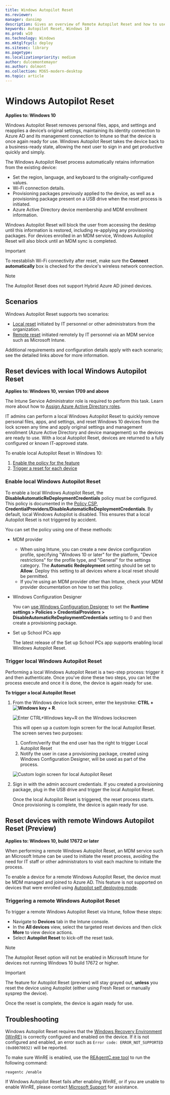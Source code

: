 ```yaml
---
title: Windows Autopilot Reset
ms.reviewer: 
manager: dansimp
description: Gives an overview of Remote Autopilot Reset and how to use it.
keywords: Autopilot Reset, Windows 10
ms.prod: w10
ms.technology: Windows
ms.mktglfcycl: deploy
ms.sitesec: library
ms.pagetype:
ms.localizationpriority: medium
author: dulcemontemayor
ms.author: dolmont
ms.collection: M365-modern-desktop
ms.topic: article
---
```



# Windows Autopilot Reset

**Applies to: Windows 10** 

Windows Autopilot Reset removes personal files, apps, and settings and reapplies a device’s original settings, maintaining its identity connection to Azure AD and its management connection to Intune so that the device is once again ready for use. Windows Autopilot Reset takes the device back to a business-ready state, allowing the next user to sign in and get productive quickly and simply. 

The Windows Autopilot Reset process automatically retains information from the existing device:
 
-   Set the region, language, and keyboard to the originally-configured values.
-   Wi-Fi connection details.
-   Provisioning packages previously applied to the device, as well as a provisioning package present on a USB drive when the reset process is initiated. 
-   Azure Active Directory device membership and MDM enrollment information.

Windows Autopilot Reset will block the user from accessing the desktop until this information is restored, including re-applying any provisioning packages.  For devices enrolled in an MDM service, Windows Autopilot Reset will also block until an MDM sync is completed.  

>[!IMPORTANT] 
>To reestablish Wi-Fi connectivity after reset, make sure the **Connect automatically** box is checked for the device's wireless network connection. 

>[!NOTE]
>The Autopilot Reset does not support Hybrid Azure AD joined devices.

## Scenarios

Windows Autopilot Reset supports two scenarios:

-   [Local reset](#reset-devices-with-local-windows-autopilot-reset) initiated by IT personnel or other administrators from the organization.
-   [Remote reset](#reset-devices-with-remote-windows-autopilot-reset-preview) initiated remotely by IT personnel via an MDM service such as Microsoft Intune.

Additional requirements and configuration details apply with each scenario; see the detailed links above for more information.

## Reset devices with local Windows Autopilot Reset 

**Applies to: Windows 10, version 1709 and above**

The Intune Service Administrator role is required to perform this task.  Learn more about how to [Assign Azure Active Directory roles](https://docs.microsoft.com/azure/active-directory/fundamentals/active-directory-users-assign-role-azure-portal).

IT admins can perform a local Windows Autopilot Reset to quickly remove personal files, apps, and settings, and reset Windows 10 devices from the lock screen any time and apply original settings and management enrollment (Azure Active Directory and device management) so the devices are ready to use. With a local Autopilot Reset, devices are returned to a fully configured or known IT-approved state.

To enable local Autopilot Reset in Windows 10:

1. [Enable the policy for the feature](#enable-local-windows-autopilot-reset)
2. [Trigger a reset for each device](#trigger-local-windows-autopilot-reset)

### Enable local Windows Autopilot Reset

To enable a local Windows Autopilot Reset, the **DisableAutomaticReDeploymentCredentials** policy must be configured. This policy is documented in the [Policy CSP](https://docs.microsoft.com/windows/client-management/mdm/policy-csp-credentialproviders), **CredentialProviders/DisableAutomaticReDeploymentCredentials**. By default, local Windows Autopilot is disabled. This ensures that a local Autopilot Reset is not triggered by accident.

You can set the policy using one of these methods:

- MDM provider

    - When using Intune, you can create a new device configuration profile, specifying "Windows 10 or later" for the platform, "Device restrictions" for the profile type, and "General" for the settings category.  The **Automatic Redeployment** setting should be set to **Allow**.  Deploy this setting to all devices where a local reset should be permitted.
    - If you're using an MDM provider other than Intune, check your MDM provider documentation on how to set this policy. 

- Windows Configuration Designer

    You can [use Windows Configuration Designer](https://docs.microsoft.com/windows/configuration/provisioning-packages/provisioning-create-package) to set the **Runtime settings > Policies > CredentialProviders > DisableAutomaticReDeploymentCredentials** setting to 0 and then create a provisioning package.

- Set up School PCs app

    The latest release of the Set up School PCs app supports enabling local Windows Autopilot Reset.

### Trigger local Windows Autopilot Reset

Performing a local Windows Autopilot Reset is a two-step process: trigger it and then authenticate. Once you've done these two steps, you can let the process execute and once it is done, the device is again ready for use. 

**To trigger a local Autopilot Reset**

1. From the Windows device lock screen, enter the keystroke: **CTRL + ![Windows key](images/windows_glyph.png) + R**. 

    ![Enter CTRL+Windows key+R on the Windows lockscreen](images/autopilot-reset-lockscreen.png)

    This will open up a custom login screen for the local Autopilot Reset. The screen serves two purposes:
    1. Confirm/verify that the end user has the right to trigger Local Autopilot Reset
    2. Notify the user in case a provisioning package, created using Windows Configuration Designer, will be used as part of the process.

    ![Custom login screen for local Autopilot Reset](images/autopilot-reset-customlogin.png)

2. Sign in with the admin account credentials. If you created a provisioning package, plug in the USB drive and trigger the local Autopilot Reset.

    Once the local Autopilot Reset is triggered, the reset process starts. Once provisioning is complete, the device is again ready for use.

## Reset devices with remote Windows Autopilot Reset (Preview)

**Applies to: Windows 10, build 17672 or later**

When performing a remote Windows Autopilot Reset, an MDM service such an Microsoft Intune can be used to initiate the reset process, avoiding the need for IT staff or other administrators to visit each machine to initiate the process.

To enable a device for a remote Windows Autopilot Reset, the device must be MDM managed and joined to Azure AD. This feature is not supported on devices that were enrolled using [Autopilot self deploying mode](self-deploying.md).

### Triggering a remote Windows Autopilot Reset

To trigger a remote Windows Autopilot Reset via Intune, follow these steps:
 
-   Navigate to **Devices** tab in the Intune console. 
-   In the **All devices** view, select the targeted reset devices and then click **More** to view device actions. 
-   Select **Autopilot Reset** to kick-off the reset task. 

>[!NOTE]
>The Autopilot Reset option will not be enabled in Microsoft Intune for devices not running Windows 10 build 17672 or higher.

>[!IMPORTANT]
>The feature for Autopilot Reset (preview) will stay grayed out, **unless** you reset the device using Autopilot (either using Fresh Reset or manually sysprep the device).

Once the reset is complete, the device is again ready for use.
 


## Troubleshooting

Windows Autopilot Reset requires that the [Windows Recovery Environment (WinRE)](https://docs.microsoft.com/windows-hardware/manufacture/desktop/windows-recovery-environment--windows-re--technical-reference) is correctly configured and enabled on the device. If it is not configured and enabled, an error such as `Error code: ERROR_NOT_SUPPORTED (0x80070032)` will be reported.

To make sure WinRE is enabled, use the [REAgentC.exe tool](https://docs.microsoft.com/windows-hardware/manufacture/desktop/reagentc-command-line-options) to run the following command:

```
reagentc /enable
```

If Windows Autopilot Reset fails after enabling WinRE, or if you are unable to enable WinRE, please contact [Microsoft Support](https://support.microsoft.com) for assistance.
